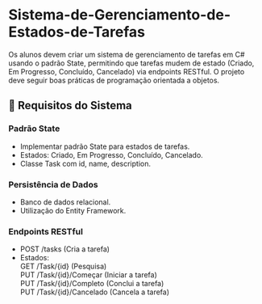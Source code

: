 # Sistema-de-Gerenciamento-de-Estados-de-Tarefas
Os alunos devem criar um sistema de gerenciamento de tarefas em C# usando o padrão State, permitindo que tarefas mudem de estado (Criado, Em Progresso, Concluído, Cancelado) via endpoints RESTful. O projeto deve seguir boas práticas de programação orientada a objetos.

## 🚨 Requisitos do Sistema

### Padrão State
- Implementar padrão State para estados de tarefas.
- Estados: Criado, Em Progresso, Concluído, Cancelado.
- Classe Task com id, name, description.

### Persistência de Dados
- Banco de dados relacional.
- Utilização do Entity Framework.

### Endpoints RESTful
- POST /tasks (Cria a tarefa)
- Estados:
<br> GET /Task/{id} (Pesquisa)
<br> PUT /Task/{id}/Começar (Iniciar a tarefa)
<br> PUT /Task/{id}/Completo (Conclui a tarefa)
<br> PUT /Task/{id}/Cancelado (Cancela a tarefa)
